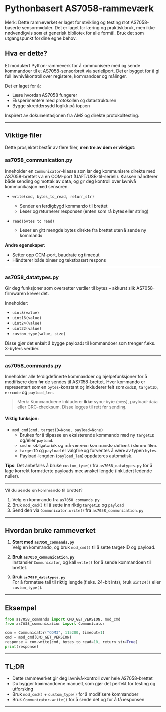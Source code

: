 # Pythonbasert AS7058-rammeværk

Merk: Dette rammeverket er laget for utvikling og testing mot AS7058-baserte sensormoduler. Det er laget for læring og praktisk bruk, men ikke nødvendigvis som et generisk bibliotek for alle formål. Bruk det som utgangspunkt for dine egne behov.

## Hva er dette?

Et modulært Python-rammeverk for å kommunisere med og sende kommandoer til et AS7058-sensorbrett via seriellport. Det er bygget for å gi full lavnivåkontroll over registere, kommandoer og målinger.

Det er laget for å:
- Lære hvordan AS7058 fungerer
- Eksperimentere med protokollen og datastrukturen
- Bygge skreddersydd logikk på toppen

Inspirert av dokumentasjonen fra AMS og direkte protokolltesting.

---

## Viktige filer

Dette prosjektet består av flere filer, **men tre av dem er viktigst**:

### as7058_communication.py
Inneholder en `Communicator`-klasse som lar deg kommunisere direkte med AS7058-brettet via en COM-port (UART/USB-til-seriell). Klassen håndterer både sending og mottak av data, og gir deg kontroll over lavnivå kommunikasjon med sensoren.

- `write(cmd, bytes_to_read, return_str)`
  - Sender en ferdigbygd kommando til brettet
  - Leser og returnerer responsen (enten som rå bytes eller string)

- `read(bytes_to_read)`
  - Leser en gitt mengde bytes direkte fra brettet uten å sende ny kommando

**Andre egenskaper:**
- Setter opp COM-port, baudrate og timeout
- Håndterer både binær og tekstbasert respons

---

### as7058_datatypes.py
Gir deg funksjoner som oversetter verdier til bytes – akkurat slik AS7058-firmwaren krever det.

Inneholder:
- `uint8(value)`
- `uint16(value)`
- `uint24(value)`
- `uint32(value)`
- `custom_type(value, size)`

Disse gjør det enkelt å bygge payloads til kommandoer som trenger f.eks. 3-byters verdier.

---

### as7058_commands.py

Inneholder alle ferdigdefinerte kommandoer og hjelpefunksjoner for å modifisere dem før de sendes til AS7058-brettet. Hver kommando er representert som en `bytes`-konstant og inkluderer felt som `cmdID`, `targetID`, `errcode` og `payload_len`.

>  Merk: Kommandoene inkluderer **ikke** sync-byte (`0x55`), payload-data eller CRC-checksum. Disse legges til rett før sending.

#### Viktig funksjon:

- `mod_cmd(cmd, targetID=None, payload=None)`
  - Brukes for å tilpasse en eksisterende kommando med ny `targetID` og/eller `payload`.
  - `cmd` er obligatorisk og må være en kommando definert i denne filen.
  - `targetID` og `payload` er valgfrie og forventes å være av typen `bytes`.
  - Payload-lengden (`payload_len`) oppdateres automatisk.

**Tips**: Det anbefales å bruke `custom_type()` fra `as7058_datatypes.py` for å lage korrekt formatterte payloads med ønsket lengde (inkludert ledende nuller).

---

Vil du sende en kommando til brettet?
1. Velg en kommando fra `as7058_commands.py`
2. Bruk `mod_cmd()` til å sette inn riktig `targetID` og `payload`
3. Send den via `Communicator.write()` fra `as7058_communication.py`

---

## Hvordan bruke rammeverket

1. **Start med `as7058_commands.py`**  
   Velg en kommando, og bruk `mod_cmd()` til å sette target-ID og payload.

2. **Bruk `as7058_communication.py`**  
   Instansier `Communicator`, og kall `write()` for å sende kommandoen til brettet.

3. **Bruk `as7058_datatypes.py`**  
   For å formatere tall til riktig lengde (f.eks. 24-bit ints), bruk `uint24()` eller `custom_type()`.

---

## Eksempel

```python
from as7058_commands import CMD_GET_VERSION, mod_cmd
from as7058_communication import Communicator

com = Communicator("COM3", 115200, timeout=1)
cmd = mod_cmd(CMD_GET_VERSION)
response = com.write(cmd, bytes_to_read=10, return_str=True)
print(response)
```

---

## TL;DR

- Dette rammeverket gir deg lavnivå-kontroll over hele AS7058-brettet
- Du bygger kommandoene manuelt, som gjør det perfekt for testing og utforsking
- Bruk `mod_cmd()` + `custom_type()` for å modifisere kommandoer
- Bruk `Communicator.write()` for å sende det og for å få responsen

---
